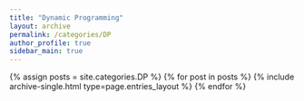 ```yaml
---
title: "Dynamic Programming"
layout: archive
permalink: /categories/DP
author_profile: true
sidebar_main: true
---
```


{% assign posts = site.categories.DP %}
{% for post in posts %} {% include archive-single.html type=page.entries_layout %} {% endfor %}